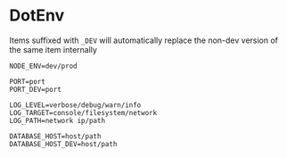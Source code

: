 # DotEnv

Items suffixed with `_DEV` will automatically replace the non-dev
version of the same item internally

```config
NODE_ENV=dev/prod

PORT=port
PORT_DEV=port

LOG_LEVEL=verbose/debug/warn/info
LOG_TARGET=console/filesystem/network
LOG_PATH=network ip/path

DATABASE_HOST=host/path
DATABASE_HOST_DEV=host/path
```
